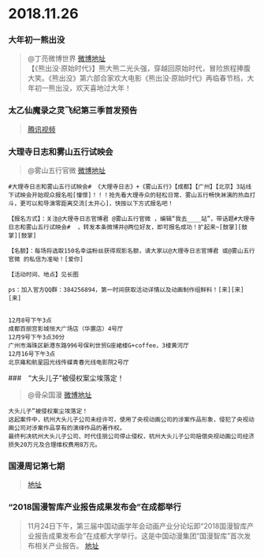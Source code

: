 # 2018.11.26

### 大年初一熊出没
> @丁亮微博世界  [微博地址](https://weibo.com/2810917674/H4uUhvMTP)  
>【《熊出没·原始时代》】熊大熊二光头强，穿越回原始时代，冒险旅程捧腹大笑。《熊出没》第六部合家欢大电影《熊出没·原始时代》再临春节档，大年初一熊出没，欢天喜地过大年！ ​​​​ 

### 太乙仙魔录之灵飞纪第三季首发预告
>[腾讯视频](https://v.qq.com/x/cover/4lev1ojo165hhev.html?vid=s002846qsqj)  

### 大理寺日志和雾山五行试映会
> @雾山五行官微  [微博地址](https://weibo.com/6569999648/H4qRc4tsI)  

```
#大理寺日志和雾山五行试映会# 《大理寺日志》+《雾山五行》【成都】【广州】【北京】3站线下试映会开始观众报名啦[憧憬]！！！抢先看大理寺众的轻松日常、雾山五行畅快淋漓的热血打斗，更可以和导演零距离交流[太开心]，快按以下方式报名吧！

【报名方式】：关注@大理寺日志官博君 @雾山五行官微 ，编辑“我去____站”，带话题#大理寺日志和雾山五行试映会#  ，转发本条微博并@两位好友，即可报名成功！扩起来~[鼓掌][鼓掌][鼓掌]

【名额】：每场将选取150名幸运粉丝获得观影名额，请大家以@大理寺日志官博君 或@雾山五行官微 的私信为准呦！[爱你]

【活动时间、地点】见长图

ps：加入官方QQ群：384256894，第一时间获取活动详情以及动画制作组鲜料！[来][来][来] 


12月8号下午3点
成都百丽宫影城恒大广场店（华置店）4号厅
12月9号下午3点30分
广州市海珠区新港东路996号保利世贸G座裙楼G+coffee，3楼黄河厅
12月16号下午3点
北京雍和航星园光线传媒青春光线电影院2号厅
```

###　“大头儿子”被侵权案尘埃落定！

> @骨朵国漫  [微博地址](https://weibo.com/6790451784/H4rVfkxEB)  
```
大头儿子”被侵权案尘埃落定！
这起案件中，杭州大头儿子公司未经许可，使用了央视动画公司的涉案作品形象，侵犯了央视动画公司对涉案作品享有的演绎作品的著作权。
最终判决杭州大头儿子公司、时代佳丽公司停止侵权，杭州大头儿子公司赔偿央视动画公司经济损失20万元及合理维权费用8万元。 ​​​​ 
```
### 国漫周记第七期
>[地址](https://weibo.com/ttarticle/p/show?id=2309404310552045615377)  



### “2018国漫智库产业报告成果发布会”在成都举行
>​​11月24日下午，第三届中国动画学年会动画产业分论坛即“2018国漫智库产业报告成果发布会”在成都大学举行。这是中国动漫集团“国漫智库”首次发布相关产业报告。
>[地址](https://weibo.com/ttarticle/p/show?id=2309404310645439901888)   